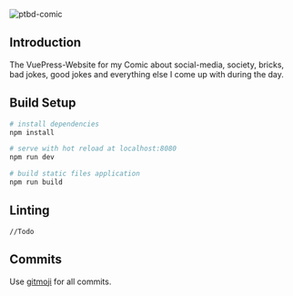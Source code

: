 ![ptbd-comic](http://qvieo.com/githubimg/banner_ptbd_website.png)

## Introduction

The VuePress-Website for my Comic about social-media, society, bricks, bad jokes, good jokes and everything else I come up with during the day.

## Build Setup

``` bash
# install dependencies
npm install

# serve with hot reload at localhost:8080
npm run dev

# build static files application
npm run build

```
## Linting

`//Todo`

## Commits

Use [gitmoji](https://gitmoji.carloscuesta.me/) for all commits.
